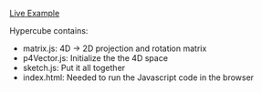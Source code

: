[Live Example](https://BambooFlower.github.io/Math-Scripts/#hypercube)

Hypercube contains:
- matrix.js: 4D -> 2D projection and rotation matrix
- p4Vector.js: Initialize the the 4D space
- sketch.js: Put it all together 
- index.html: Needed to run the Javascript code in the browser
